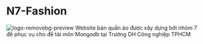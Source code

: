 # N7-Fashion
![logo-removebg-preview](https://github.com/user-attachments/assets/a10d6452-40ee-4fd1-ae35-3ecf538915e1)
Website bán quần áo được xây dựng bởi nhóm 7 để phục vụ cho đề tài môn Mongodb tại Trường DH Công nghiệp TPHCM
